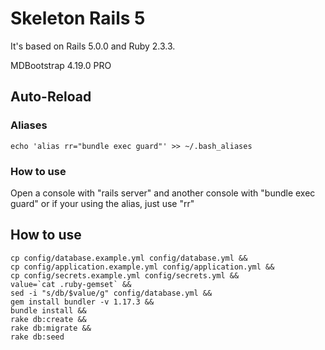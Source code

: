 # Skeleton Rails 5

It's based on Rails 5.0.0 and Ruby 2.3.3.

MDBootstrap 4.19.0 PRO

## Auto-Reload

### Aliases

```
echo 'alias rr="bundle exec guard"' >> ~/.bash_aliases
```

### How to use
Open a console with "rails server" and another console with "bundle exec guard" or if
your using the alias, just use "rr"

## How to use

```
cp config/database.example.yml config/database.yml &&
cp config/application.example.yml config/application.yml &&
cp config/secrets.example.yml config/secrets.yml &&
value=`cat .ruby-gemset` &&
sed -i "s/db/$value/g" config/database.yml &&
gem install bundler -v 1.17.3 &&
bundle install &&
rake db:create &&
rake db:migrate &&
rake db:seed
```